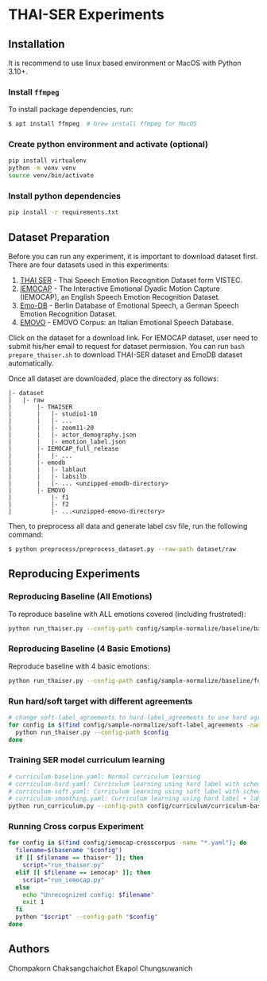 # THAI-SER Experiments

## Installation
It is recommend to use linux based environment or MacOS with Python 3.10+.

### Install `ffmpeg`
To install package dependencies, run:
```bash
$ apt install ffmpeg  # brew install ffmpeg for MacOS
```

### Create python environment and activate (optional)
```bash
pip install virtualenv
python -m venv venv
source venv/bin/activate
```

### Install python dependencies
```bash
pip install -r requirements.txt
```

## Dataset Preparation
Before you can run any experiment, it is important to download dataset first. There are four datasets used in this experiments:
1. [THAI SER](https://github.com/vistec-AI/dataset-releases/releases/tag/v1) - Thai Speech Emotion Recognition Dataset form VISTEC.
2. [IEMOCAP](https://sail.usc.edu/iemocap/iemocap_release.htm) - The Interactive Emotional Dyadic Motion Capture (IEMOCAP), an English Speech Emotion Recognition Dataset.
3. [Emo-DB](http://www.emodb.bilderbar.info/download/) - Berlin Database of Emotional Speech, a German Speech Emotion Recognition Dataset.
4. [EMOVO](http://voice.fub.it/activities/corpora/emovo/index.html) - EMOVO Corpus: an Italian Emotional Speech Database.

Click on the dataset for a download link. For IEMOCAP dataset, user need to submit his/her email to request for dataset permission. You can run `bash prepare_thaiser.sh` to download THAI-SER dataset and EmoDB dataset automatically.

Once all dataset are downloaded, place the directory as follows:
```
|- dataset
|   |- raw
|       |- THAISER
|       |   |- studio1-10
|       |   |- ...
|       |   |- zoom11-20
|       |   |- actor_demography.json
|       |   |- emotion_label.json
|       |- IEMOCAP_full_release
|       |   |- ...
|       |- emodb
|       |   |- lablaut
|       |   |- labsilb
|       |   |- ... <unzipped-emodb-directory>
|       |- EMOVO
|           |- f1
|           |- f2
|           |- ...<unzipped-emovo-directory>
```

Then, to preprocess all data and generate label csv file, run the following command:
```bash
$ python preprocess/preprocess_dataset.py --raw-path dataset/raw
```

## Reproducing Experiments

### Reproducing Baseline (All Emotions)
To reproduce baseline with ALL emotions covered (including frustrated):

```bash
python run_thaiser.py --config-path config/sample-normalize/baseline/baseline.yaml
```

### Reproducing Baseline (4 Basic Emotions)
Reproduce baseline with 4 basic emotions:

```bash
python run_thaiser.py --config-path config/sample-normalize/baseline/four_emotions.yaml
```

### Run hard/soft target with different agreements

```bash
# change soft-label_agreements to hard-label_agreements to use hard agreement
for config in $(find config/sample-normalize/soft-label_agreements -name "*.yaml"); do
  python run_thaiser.py --config-path $config
done
```

### Training SER model curriculum learning

```bash
# curriculum-baseline.yaml: Normal curriculum learning
# curriculum-hard.yaml: Curriculum learning using hard label with scheduling bootstrapping
# curriculum-soft.yaml: Curriculum learning using soft label with scheduling bootstrapping
# curriculum-smoothing.yaml: Curriculum learning using hard label + label smoothing with scheduling bootstrapping
python run_curriculum.py --config-path config/curriculum/curriculum-baseline.yaml
```

### Running Cross corpus Experiment

```bash
for config in $(find config/iemocap-crosscorpus -name "*.yaml"); do
  filename=$(basename "$config")
  if [[ $filename == thaiser* ]]; then
    script="run_thaiser.py"
  elif [[ $filename == iemocap* ]]; then
    script="run_iemocap.py"
  else
    echo "Unrecognized config: $filename"
    exit 1
  fi
  python "$script" --config-path "$config"
done
```

## Authors
Chompakorn Chaksangchaichot
Ekapol Chungsuwanich
